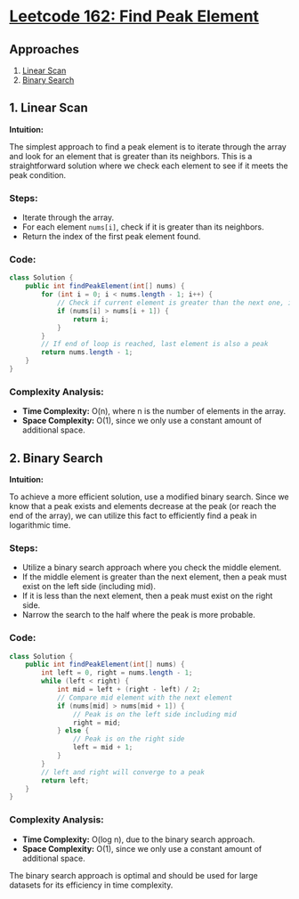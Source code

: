 # [Leetcode 162: Find Peak Element](https://leetcode.com/problems/find-peak-element/)

## Approaches
1. [Linear Scan](#linear-scan)
2. [Binary Search](#binary-search)

## 1. Linear Scan

**Intuition:**

The simplest approach to find a peak element is to iterate through the array and look for an element that is greater than its neighbors. This is a straightforward solution where we check each element to see if it meets the peak condition.

### Steps:
- Iterate through the array.
- For each element `nums[i]`, check if it is greater than its neighbors.
- Return the index of the first peak element found.

### Code:

```java
class Solution {
    public int findPeakElement(int[] nums) {
        for (int i = 0; i < nums.length - 1; i++) {
            // Check if current element is greater than the next one, indicating a peak
            if (nums[i] > nums[i + 1]) {
                return i;
            }
        }
        // If end of loop is reached, last element is also a peak
        return nums.length - 1;
    }
}
```

### Complexity Analysis:
- **Time Complexity:** O(n), where n is the number of elements in the array.
- **Space Complexity:** O(1), since we only use a constant amount of additional space.

## 2. Binary Search

**Intuition:**

To achieve a more efficient solution, use a modified binary search. Since we know that a peak exists and elements decrease at the peak (or reach the end of the array), we can utilize this fact to efficiently find a peak in logarithmic time.

### Steps:
- Utilize a binary search approach where you check the middle element.
- If the middle element is greater than the next element, then a peak must exist on the left side (including mid).
- If it is less than the next element, then a peak must exist on the right side.
- Narrow the search to the half where the peak is more probable.

### Code:

```java
class Solution {
    public int findPeakElement(int[] nums) {
        int left = 0, right = nums.length - 1;
        while (left < right) {
            int mid = left + (right - left) / 2;
            // Compare mid element with the next element
            if (nums[mid] > nums[mid + 1]) {
                // Peak is on the left side including mid
                right = mid;
            } else {
                // Peak is on the right side
                left = mid + 1;
            }
        }
        // left and right will converge to a peak
        return left;
    }
}
```

### Complexity Analysis:
- **Time Complexity:** O(log n), due to the binary search approach.
- **Space Complexity:** O(1), since we only use a constant amount of additional space.

The binary search approach is optimal and should be used for large datasets for its efficiency in time complexity.

